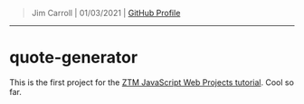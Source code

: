 > Jim Carroll |
> 01/03/2021 |
> [GitHub Profile](https://github.com/pulamusic)

---

# quote-generator

This is the first project for the [ZTM JavaScript Web Projects tutorial](https://academy.zerotomastery.io/). Cool so far.
